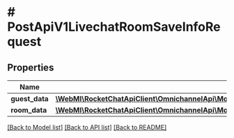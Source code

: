 # # PostApiV1LivechatRoomSaveInfoRequest

## Properties

Name | Type | Description | Notes
------------ | ------------- | ------------- | -------------
**guest_data** | [**\WebMI\RocketChatApiClient\OmnichannelApi\Model\PostApiV1LivechatRoomSaveInfoRequestGuestData**](PostApiV1LivechatRoomSaveInfoRequestGuestData.md) |  | [optional]
**room_data** | [**\WebMI\RocketChatApiClient\OmnichannelApi\Model\PostApiV1LivechatRoomSaveInfoRequestRoomData**](PostApiV1LivechatRoomSaveInfoRequestRoomData.md) |  | [optional]

[[Back to Model list]](../../README.md#models) [[Back to API list]](../../README.md#endpoints) [[Back to README]](../../README.md)
